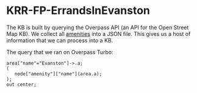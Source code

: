 # KRR-FP-ErrandsInEvanston

The KB is built by querying the Overpass API (an API for the Open Street Map KB). We collect all [amenities](https://wiki.openstreetmap.org/wiki/Key:amenity) into a JSON file. This gives us a host of information that we can process into a KB. 

The query that we ran on Overpass Turbo: 

```
area["name"="Evanston"]->.a;
(
   node["amenity"]["name"](area.a);
);
out center;
```
